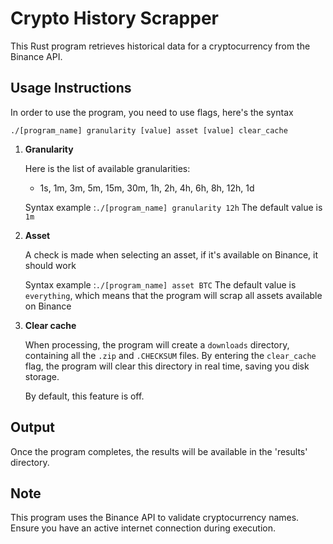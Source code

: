 # Crypto History Scrapper

This Rust program retrieves historical data for a cryptocurrency from the Binance API.

## Usage Instructions

In order to use the program, you need to use flags, here's the syntax

`./[program_name] granularity [value] asset [value] clear_cache`

1. **Granularity**

   Here is the list of available granularities:
    - 1s, 1m, 3m, 5m, 15m, 30m, 1h, 2h, 4h, 6h, 8h, 12h, 1d
   
   Syntax example :`./[program_name] granularity 12h`
   The default value is `1m`

2. **Asset**
   
   A check is made when selecting an asset, if it's available on Binance, it should work

   Syntax example :`./[program_name] asset BTC`
   The default value is `everything`, which means that the program will scrap all assets available on Binance

3. **Clear cache**

   When processing, the program will create a `downloads` directory, containing all the `.zip` and `.CHECKSUM` files.
   By entering the `clear_cache` flag, the program will clear this directory in real time, saving you disk storage.

   By default, this feature is off.

## Output

Once the program completes, the results will be available in the 'results' directory.

## Note

This program uses the Binance API to validate cryptocurrency names. Ensure you have an active internet connection during
execution.
